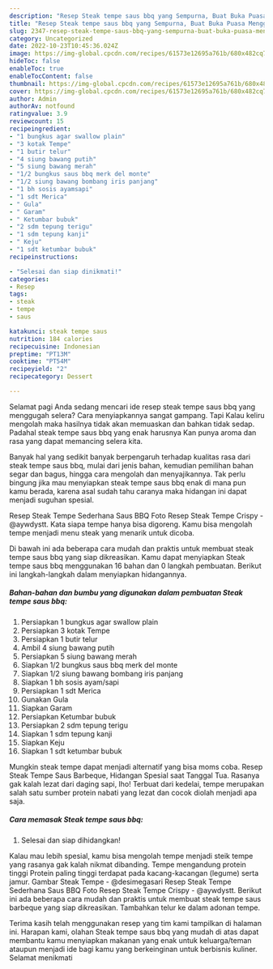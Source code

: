 ```yaml
---
description: "Resep Steak tempe saus bbq yang Sempurna, Buat Buka Puasa Menggugah Selera"
title: "Resep Steak tempe saus bbq yang Sempurna, Buat Buka Puasa Menggugah Selera"
slug: 2347-resep-steak-tempe-saus-bbq-yang-sempurna-buat-buka-puasa-menggugah-selera
category: Uncategorized
date: 2022-10-23T10:45:36.024Z
image: https://img-global.cpcdn.com/recipes/61573e12695a761b/680x482cq70/steak-tempe-saus-bbq-foto-resep-utama.jpg
hideToc: false
enableToc: true
enableTocContent: false
thumbnail: https://img-global.cpcdn.com/recipes/61573e12695a761b/680x482cq70/steak-tempe-saus-bbq-foto-resep-utama.jpg
cover: https://img-global.cpcdn.com/recipes/61573e12695a761b/680x482cq70/steak-tempe-saus-bbq-foto-resep-utama.jpg
author: Admin
authorAv: notfound
ratingvalue: 3.9
reviewcount: 15
recipeingredient:
- "1 bungkus agar swallow plain"
- "3 kotak Tempe"
- "1 butir telur"
- "4 siung bawang putih"
- "5 siung bawang merah"
- "1/2 bungkus saus bbq merk del monte"
- "1/2 siung bawang bombang iris panjang"
- "1 bh sosis ayamsapi"
- "1 sdt Merica"
- " Gula"
- " Garam"
- " Ketumbar bubuk"
- "2 sdm tepung terigu"
- "1 sdm tepung kanji"
- " Keju"
- "1 sdt ketumbar bubuk"
recipeinstructions:

- "Selesai dan siap dinikmati!"
categories:
- Resep
tags:
- steak
- tempe
- saus

katakunci: steak tempe saus 
nutrition: 184 calories
recipecuisine: Indonesian
preptime: "PT13M"
cooktime: "PT54M"
recipeyield: "2"
recipecategory: Dessert

---
```



Selamat pagi Anda sedang mencari ide resep steak tempe saus bbq yang menggugah selera? Cara menyiapkannya sangat gampang. Tapi Kalau keliru mengolah maka hasilnya tidak akan memuaskan dan bahkan tidak sedap. Padahal steak tempe saus bbq yang enak harusnya Kan punya aroma dan rasa yang dapat memancing selera kita.


Banyak hal yang sedikit banyak berpengaruh terhadap kualitas rasa dari steak tempe saus bbq, mulai dari jenis bahan, kemudian pemilihan bahan segar dan bagus, hingga cara mengolah dan menyajikannya. Tak perlu bingung jika mau menyiapkan steak tempe saus bbq enak di mana pun kamu berada, karena asal sudah tahu caranya maka hidangan ini dapat menjadi suguhan spesial.

Resep Steak Tempe Sederhana Saus BBQ Foto Resep Steak Tempe Crispy - @aywdystt. Kata siapa tempe hanya bisa digoreng. Kamu bisa mengolah tempe menjadi menu steak yang menarik untuk dicoba.


Di bawah ini ada beberapa cara mudah dan praktis untuk membuat steak tempe saus bbq yang siap dikreasikan. Kamu dapat menyiapkan Steak tempe saus bbq menggunakan 16 bahan dan 0 langkah pembuatan. Berikut ini langkah-langkah dalam menyiapkan hidangannya.

<!--inarticleads1-->

##### Bahan-bahan dan bumbu yang digunakan dalam pembuatan Steak tempe saus bbq:

1. Persiapkan 1 bungkus agar swallow plain
1. Persiapkan 3 kotak Tempe
1. Persiapkan 1 butir telur
1. Ambil 4 siung bawang putih
1. Persiapkan 5 siung bawang merah
1. Siapkan 1/2 bungkus saus bbq merk del monte
1. Siapkan 1/2 siung bawang bombang iris panjang
1. Siapkan 1 bh sosis ayam/sapi
1. Persiapkan 1 sdt Merica
1. Gunakan  Gula
1. Siapkan  Garam
1. Persiapkan  Ketumbar bubuk
1. Persiapkan 2 sdm tepung terigu
1. Siapkan 1 sdm tepung kanji
1. Siapkan  Keju
1. Siapkan 1 sdt ketumbar bubuk


Mungkin steak tempe dapat menjadi alternatif yang bisa moms coba. Resep Steak Tempe Saus Barbeque, Hidangan Spesial saat Tanggal Tua. Rasanya gak kalah lezat dari daging sapi, lho! Terbuat dari kedelai, tempe merupakan salah satu sumber protein nabati yang lezat dan cocok diolah menjadi apa saja. 

<!--inarticleads2-->

##### Cara memasak Steak tempe saus bbq:


1. Selesai dan siap dihidangkan!

Kalau mau lebih spesial, kamu bisa mengolah tempe menjadi steik tempe yang rasanya gak kalah nikmat dibanding. Tempe mengandung protein tinggi Protein paling tinggi terdapat pada kacang-kacangan (legume) serta jamur. Gambar Steak Tempe - @desimegasari Resep Steak Tempe Sederhana Saus BBQ Foto Resep Steak Tempe Crispy - @aywdystt. Berikut ini ada beberapa cara mudah dan praktis untuk membuat steak tempe saus barbeque yang siap dikreasikan. Tambahkan telur ke dalam adonan tempe. 

Terima kasih telah menggunakan resep yang tim kami tampilkan di halaman ini. Harapan kami, olahan Steak tempe saus bbq yang mudah di atas dapat membantu kamu menyiapkan makanan yang enak untuk keluarga/teman ataupun menjadi ide bagi kamu yang berkeinginan untuk berbisnis kuliner. Selamat menikmati
